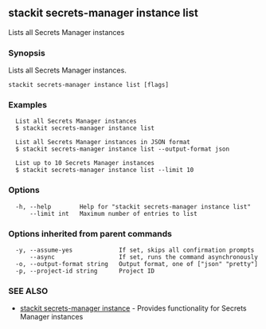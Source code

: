 ## stackit secrets-manager instance list

Lists all Secrets Manager instances

### Synopsis

Lists all Secrets Manager instances.

```
stackit secrets-manager instance list [flags]
```

### Examples

```
  List all Secrets Manager instances
  $ stackit secrets-manager instance list

  List all Secrets Manager instances in JSON format
  $ stackit secrets-manager instance list --output-format json

  List up to 10 Secrets Manager instances
  $ stackit secrets-manager instance list --limit 10
```

### Options

```
  -h, --help        Help for "stackit secrets-manager instance list"
      --limit int   Maximum number of entries to list
```

### Options inherited from parent commands

```
  -y, --assume-yes             If set, skips all confirmation prompts
      --async                  If set, runs the command asynchronously
  -o, --output-format string   Output format, one of ["json" "pretty"]
  -p, --project-id string      Project ID
```

### SEE ALSO

* [stackit secrets-manager instance](./stackit_secrets-manager_instance.md)	 - Provides functionality for Secrets Manager instances

